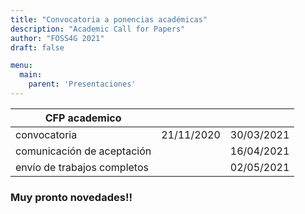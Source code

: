 ```yaml
---
title: "Convocatoria a ponencias académicas"
description: "Academic Call for Papers"
author: "FOSS4G 2021"
draft: false

menu:
  main:
    parent: 'Presentaciones'
---
```

| CFP academico              |            |            |  
|----------------------------|------------|------------|                          
|convocatoria                | 21/11/2020 | 30/03/2021 |                            
|comunicación de aceptación  |            | 16/04/2021 |     
|envío de trabajos completos |            | 02/05/2021 |        

### **Muy pronto novedades!!**
